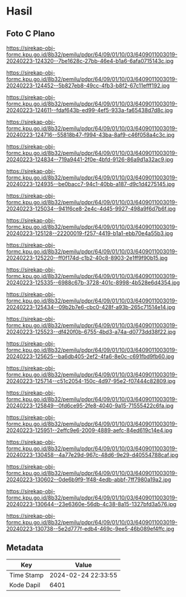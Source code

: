# Hasil

## Foto C Plano

https://sirekap-obj-formc.kpu.go.id/8b32/pemilu/pdpr/64/09/01/10/03/6409011003019-20240223-124320--7be1628c-27bb-46e4-b1a6-6afa0715143c.jpg

https://sirekap-obj-formc.kpu.go.id/8b32/pemilu/pdpr/64/09/01/10/03/6409011003019-20240223-124452--5b827eb8-49cc-4fb3-b8f2-67c11efff192.jpg

https://sirekap-obj-formc.kpu.go.id/8b32/pemilu/pdpr/64/09/01/10/03/6409011003019-20240223-124611--fdaf643b-ed99-4ef5-933a-fa65438d7d8c.jpg

https://sirekap-obj-formc.kpu.go.id/8b32/pemilu/pdpr/64/09/01/10/03/6409011003019-20240223-124716--55818b47-f994-43ba-8af9-c46f058a4c3c.jpg

https://sirekap-obj-formc.kpu.go.id/8b32/pemilu/pdpr/64/09/01/10/03/6409011003019-20240223-124834--719a9441-2f0e-4bfd-9126-86a9d1a32ac9.jpg

https://sirekap-obj-formc.kpu.go.id/8b32/pemilu/pdpr/64/09/01/10/03/6409011003019-20240223-124935--be0bacc7-94c1-40bb-a187-d9c1d4275145.jpg

https://sirekap-obj-formc.kpu.go.id/8b32/pemilu/pdpr/64/09/01/10/03/6409011003019-20240223-125034--941f6ce8-2e4c-4d45-9927-498a9f6d7b6f.jpg

https://sirekap-obj-formc.kpu.go.id/8b32/pemilu/pdpr/64/09/01/10/03/6409011003019-20240223-125128--22200019-f257-4419-b1a1-ebb70e4a55b3.jpg

https://sirekap-obj-formc.kpu.go.id/8b32/pemilu/pdpr/64/09/01/10/03/6409011003019-20240223-125220--ff0f174d-c1b2-40c8-8903-2e1ff9f90b15.jpg

https://sirekap-obj-formc.kpu.go.id/8b32/pemilu/pdpr/64/09/01/10/03/6409011003019-20240223-125335--6988c67b-3728-401c-8998-4b528e6d4354.jpg

https://sirekap-obj-formc.kpu.go.id/8b32/pemilu/pdpr/64/09/01/10/03/6409011003019-20240223-125434--09b2b7e6-cbc0-428f-a93b-265c71514e14.jpg

https://sirekap-obj-formc.kpu.go.id/8b32/pemilu/pdpr/64/09/01/10/03/6409011003019-20240223-125523--df420f0b-6755-4bd3-a74a-d0773dd38f22.jpg

https://sirekap-obj-formc.kpu.go.id/8b32/pemilu/pdpr/64/09/01/10/03/6409011003019-20240223-125625--ba6db405-2ef2-4fa6-8e0c-c691fbd9fb60.jpg

https://sirekap-obj-formc.kpu.go.id/8b32/pemilu/pdpr/64/09/01/10/03/6409011003019-20240223-125714--c51c2054-150c-4d97-95e2-f07444c82809.jpg

https://sirekap-obj-formc.kpu.go.id/8b32/pemilu/pdpr/64/09/01/10/03/6409011003019-20240223-125849--0fd6ce95-2fe8-4040-9a15-71555422c6fa.jpg

https://sirekap-obj-formc.kpu.go.id/8b32/pemilu/pdpr/64/09/01/10/03/6409011003019-20240223-125951--2effc9e6-2009-4889-aefc-84ed619c14e4.jpg

https://sirekap-obj-formc.kpu.go.id/8b32/pemilu/pdpr/64/09/01/10/03/6409011003019-20240223-130458--4a77e29d-967c-48d6-9e29-d40554788caf.jpg

https://sirekap-obj-formc.kpu.go.id/8b32/pemilu/pdpr/64/09/01/10/03/6409011003019-20240223-130602--0de6b9f9-1f48-4edb-abbf-7ff7980a19a2.jpg

https://sirekap-obj-formc.kpu.go.id/8b32/pemilu/pdpr/64/09/01/10/03/6409011003019-20240223-130644--23e6360e-56db-4c38-8a15-1327bfd3a576.jpg

https://sirekap-obj-formc.kpu.go.id/8b32/pemilu/pdpr/64/09/01/10/03/6409011003019-20240223-130738--5e2d777f-edb4-469c-9ee5-46b089ef4ffc.jpg


## Metadata

| Key        | Value               |
| ---------- | ------------------- |
| Time Stamp | 2024-02-24 22:33:55 |
| Kode Dapil | 6401                |



